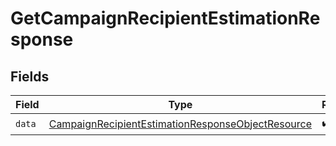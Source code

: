 # GetCampaignRecipientEstimationResponse


## Fields

| Field                                                                                                                             | Type                                                                                                                              | Required                                                                                                                          | Description                                                                                                                       |
| --------------------------------------------------------------------------------------------------------------------------------- | --------------------------------------------------------------------------------------------------------------------------------- | --------------------------------------------------------------------------------------------------------------------------------- | --------------------------------------------------------------------------------------------------------------------------------- |
| `data`                                                                                                                            | [CampaignRecipientEstimationResponseObjectResource](../../models/components/CampaignRecipientEstimationResponseObjectResource.md) | :heavy_check_mark:                                                                                                                | N/A                                                                                                                               |